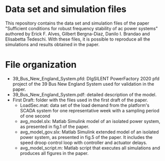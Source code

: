 # Data set and simulation files
This repository contains the data set and simulation files of the paper "Sufficient conditions for robust frequency stability of ac power systems" authored by Erick F. Alves, Gilbert Bergna-Diaz, Danilo I. Brandao and Elisabetta Tedeschi. With these files, it is possible to reproduce all the simulations and results obtained in the paper.

# File organization
- 39_Bus_New_England_System.pfd: DIgSILENT PowerFactory 2020 pfd project of the 39 Bus New England System used for validation in the paper. 
- 39_Bus_New_England_System.pdf: detailed description of the model.
- First Draft: folder with the files used in the first draft of the paper.
    - LoadSec.mat: data set of the load demand from the platform's SCADA system for one representative week with a sampling period of one second
    - avg_model.slx: Matlab Simulink model of an isolated power system, as presented in fig.1 of the paper.
    - avg_model_gov.slx: Matlab Simulink extended model of an isolated power system, as presented in fig.5 of the paper. It includes the speed droop control loop with controller and actuator delays.
    - avg_model_script.m: Matlab script that executes all simulations and produces all figures in the paper.  
